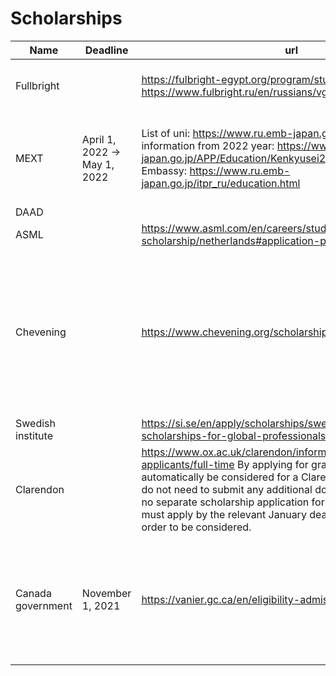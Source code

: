 ﻿# Scholarships

|Name                                                                            |Deadline                                                                                                                                                                                                                                                                                                                                                                                                                                                                                                                                                                  |url                                                                                                                                                                                                                                                                                                                                                                                      |Notes                                                                                                                                                                                                                                                                                                                                                                                                                                                                                                                                                                                                                                                            |Country                                                                                                            |
|--------------------------------------------------------------------------------|--------------------------------------------------------------------------------------------------------------------------------------------------------------------------------------------------------------------------------------------------------------------------------------------------------------------------------------------------------------------------------------------------------------------------------------------------------------------------------------------------------------------------------------------------------------------------|-----------------------------------------------------------------------------------------------------------------------------------------------------------------------------------------------------------------------------------------------------------------------------------------------------------------------------------------------------------------------------------------|-----------------------------------------------------------------------------------------------------------------------------------------------------------------------------------------------------------------------------------------------------------------------------------------------------------------------------------------------------------------------------------------------------------------------------------------------------------------------------------------------------------------------------------------------------------------------------------------------------------------------------------------------------------------|-------------------------------------------------------------------------------------------------------------------|
|Fullbright                                                                      |                                                                                                                                                                                                                                                                                                                                                                                                                                                                                                                                                                          |https://fulbright-egypt.org/program/student/ https://www.fulbright.ru/en/russians/vgs/                                                                                                                                                                                                                                                                                                   |                                                                                                                                                                                                                                                                                                                                                                                                                                                                                                                                                                                                                                                                 |Russia: May Egypt: July                                                                                            |
|MEXT                                                                            |April 1, 2022 → May 1, 2022                                                                                                                                                                                                                                                                                                                                                                                                                                                                                                                                               |List of uni: https://www.ru.emb-japan.go.jp/itpr_ru/list.html  Old information from 2022 year: https://www.ru.emb-japan.go.jp/APP/Education/Kenkyusei2022/Information.eng.pdf   Embassy: https://www.ru.emb-japan.go.jp/itpr_ru/education.html                                                                                                                                           |Scholarship year: Fall 2022 or Spring 2022 (Applications in 2021 https://www.ru.emb-japan.go.jp/itpr_ru/PROBATIONER_2022.html  Closed)  Study in japan: https://www.studyinjapan.go.jp/en/planning/scholarship/application/  Apply for research   - LoR from ~Dean - Application Form - Field of Study and Research plan - Abstract of Graduation thesis - Official statement of expected graduation - 4.5x3.5cm photo                                                                                                                                                                                                                                           |Japan                                                                                                              |
|DAAD                                                                            |                                                                                                                                                                                                                                                                                                                                                                                                                                                                                                                                                                          |                                                                                                                                                                                                                                                                                                                                                                                         |                                                                                                                                                                                                                                                                                                                                                                                                                                                                                                                                                                                                                                                                 |Germany                                                                                                            |
|ASML                                                                            |                                                                                                                                                                                                                                                                                                                                                                                                                                                                                                                                                                          |https://www.asml.com/en/careers/students-graduates/asml-scholarship/netherlands#application-process                                                                                                                                                                                                                                                                                      |                                                                                                                                                                                                                                                                                                                                                                                                                                                                                                                                                                                                                                                                 |Holland                                                                                                            |
|Chevening                                                                       |                                                                                                                                                                                                                                                                                                                                                                                                                                                                                                                                                                          |https://www.chevening.org/scholarships/application-timeline/                                                                                                                                                                                                                                                                                                                             |                                                                                                                                                                                                                                                                                                                                                                                                                                                                                                                                                                                                                                                                 |England: September "Return to your country of citizenship for a minimum of two years after your award has ended."??|
|Swedish institute                                                               |                                                                                                                                                                                                                                                                                                                                                                                                                                                                                                                                                                          |https://si.se/en/apply/scholarships/swedish-institute-scholarships-for-global-professionals/                                                                                                                                                                                                                                                                                             |                                                                                                                                                                                                                                                                                                                                                                                                                                                                                                                                                                                                                                                                 |                                                                                                                   |
|Clarendon                                                                       |                                                                                                                                                                                                                                                                                                                                                                                                                                                                                                                                                                          |https://www.ox.ac.uk/clarendon/information-for-applicants/full-time By applying for graduate study you will automatically be considered for a Clarendon scholarship. You do not need to submit any additional documents and there are no separate scholarship application forms for Clarendon. You must apply by the relevant January deadline for your course in order to be considered.|                                                                                                                                                                                                                                                                                                                                                                                                                                                                                                                                                                                                                                                                 |                                                                                                                   |
|Canada government                                                               |November 1, 2021                                                                                                                                                                                                                                                                                                                                                                                                                                                                                                                                                          |https://vanier.gc.ca/en/eligibility-admissibilite.html                                                                                                                                                                                                                                                                                                                                   |be pursuing your first doctoral degree (including joint graduate research program such as: MD/PhD, DVM/PhD, JD/PhD - if it has a demonstrated and significant research component). Note that only the PhD portion of a joint degree is eligible for funding; intend to pursue, in the summer semester or the academic year following the announcement of results, full-time doctoral (or a joint graduate research program such as: MD/PhD, DVM/PhD, JD/PhD) studies and research at the nominating institution; For joint graduate research program, only the PhD portion of a joint graduate research program is eligible for funding.  Payment starts from May|                                                                                                                   |
